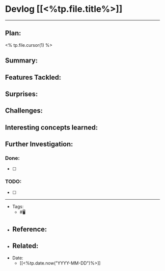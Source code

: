 # Devlog [[<%tp.file.title%>]]

---
## Plan:
<% tp.file.cursor(1) %>
## Summary:
## Features Tackled:

## Surprises:

## Challenges:

## Interesting concepts learned:

## Further Investigation:

### Done:
- [ ] 

### TODO:
- [ ] 


---

- Tags: 
	- #🖥️
- Reference:
	- 
- Related:
	- 
- Date:
	- [[<%tp.date.now("YYYY-MM-DD")%>]]